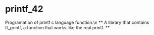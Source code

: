 # printf_42
Programation of printf c language function.\n
** A library that contains ft_printf, a function that works like the real printf. **
